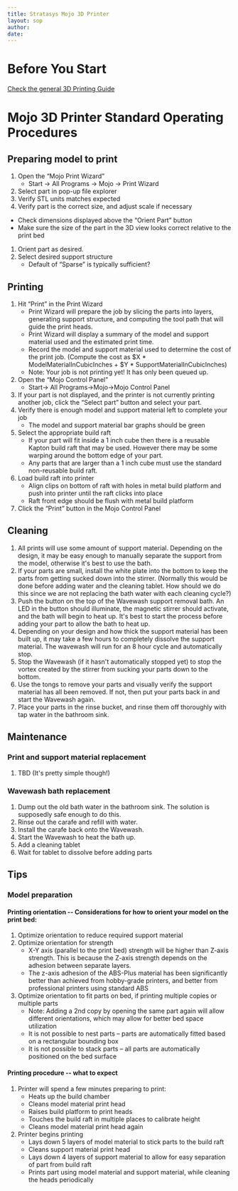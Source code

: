 ```yaml
---
title: Stratasys Mojo 3D Printer
layout: sop
author: 
date: 
---
```


# Before You Start
[Check the general 3D Printing Guide](/doc/equip/printer/3D-Printing-Checklist)

# Mojo 3D Printer Standard Operating Procedures
## Preparing model to print
1. Open the “Mojo Print Wizard”
   - Start -> All Programs -> Mojo -> Print Wizard
1. Select part in pop-up file explorer
1. Verify STL units matches expected
1. Verify part is the correct size, and adjust scale if necessary
 - Check dimensions displayed above the “Orient Part” button
 - Make sure the size of the part in the 3D view looks correct relative to the print bed
1. Orient part as desired.
1. Select desired support structure
    - Default of “Sparse” is typically sufficient?

## Printing
1. Hit “Print” in the Print Wizard
    - Print Wizard will prepare the job by slicing the parts into layers, generating support structure, and computing the tool path that will guide the print heads.
    - Print Wizard will display a summary of the model and support material used and the estimated print time.
    - Record the model and support material used to determine the cost of the print job.  (Compute the cost as $X * ModelMaterialInCubicInches + $Y * SupportMaterialInCubicInches)
    - Note: Your job is not printing yet!  It has only been queued up.
1. Open the “Mojo Control Panel”
    - Start-> All Programs->Mojo->Mojo Control Panel
1. If your part is not displayed, and the printer is not currently printing another job, click the “Select part” button and select your part.
1.	Verify there is enough model and support material left to complete your job
    - The model and support material bar graphs should be green
1. Select the appropriate build raft
    - If your part will fit inside a 1 inch cube then there is a reusable Kapton build raft that may be used.  However there may be some warping around the bottom edge of your part.
    - Any parts that are larger than a 1 inch cube must use the standard non-reusable build raft.
1. Load build raft into printer
    - Align clips on bottom of raft with holes in metal build platform and push into printer until the raft clicks into place
    - Raft front edge should be flush with metal build platform
1.	Click the “Print” button in the Mojo Control Panel

## Cleaning
1. All prints will use some amount of support material.  Depending on the design, it may be easy enough to manually separate the support from the model, otherwise it's best to use the bath.
1. If your parts are small, install the white plate into the bottom to keep the parts from getting sucked down into the stirrer. (Normally this would be done before adding water and the cleaning tablet.  How should we do this since we are not replacing the bath water with each cleaning cycle?)
1. Push the button on the top of the Wavewash support removal bath.  An LED in the button should illuminate, the magnetic stirrer should activate, and the bath will begin to heat up.  It's best to start the process before adding your part to allow the bath to heat up.
1. Depending on your design and how thick the support material has been built up, it may take a few hours to completely dissolve the support material.  The wavewash will run for an 8 hour cycle and automatically stop.
1. Stop the Wavewash (if it hasn't automatically stopped yet) to stop the vortex created by the stirrer from sucking your parts down to the bottom.
1. Use the tongs to remove your parts and visually verify the support material has all been removed.  If not, then put your parts back in and start the Wavewash again.
1. Place your parts in the rinse bucket, and rinse them off thoroughly with tap water in the bathroom sink.

## Maintenance

### Print and support material replacement
1. TBD (It's pretty simple though!)

### Wavewash bath replacement
1. Dump out the old bath water in the bathroom sink.  The solution is supposedly safe enough to do this.
1. Rinse out the carafe and refill with water.
1. Install the carafe back onto the Wavewash.
1. Start the Wavewash to heat the bath up.
1. Add a cleaning tablet
1. Wait for tablet to dissolve before adding parts

## Tips
### Model preparation
#### Printing orientation -- Considerations for how to orient your model on the print bed:
1.	Optimize orientation to reduce required support material
1.	Optimize orientation for strength
    - X-Y axis (parallel to the print bed) strength will be higher than Z-axis strength.  This is because the Z-axis strength depends on the adhesion between separate layers.
    - The z-axis adhesion of the ABS-Plus material has been significantly better than achieved from hobby-grade printers, and better from professional printers using standard ABS 
1.	Optimize orientation to fit parts on bed, if printing multiple copies or multiple parts
    - Note:  Adding a 2nd copy by opening the same part again will allow different orientations, which may allow for better bed space utilization
    - It is not possible to nest parts – parts are automatically fitted based on a rectangular bounding box
    - It is not possible to stack parts – all parts are automatically positioned on the bed surface

#### Printing procedure -- what to expect
1. Printer will spend a few minutes preparing to print:
    - Heats up the build chamber
    - Cleans model material print head
    - Raises build platform to print heads
    - Touches the build raft in multiple places to calibrate height
    - Cleans model material print head again
2. Printer begins printing
    - Lays down 5 layers of model material to stick parts to the build raft
    - Cleans support material print head
    - Lays down 4 layers of support material to allow for easy separation of part from build raft
    - Prints part using model material and support material, while cleaning the heads periodically
